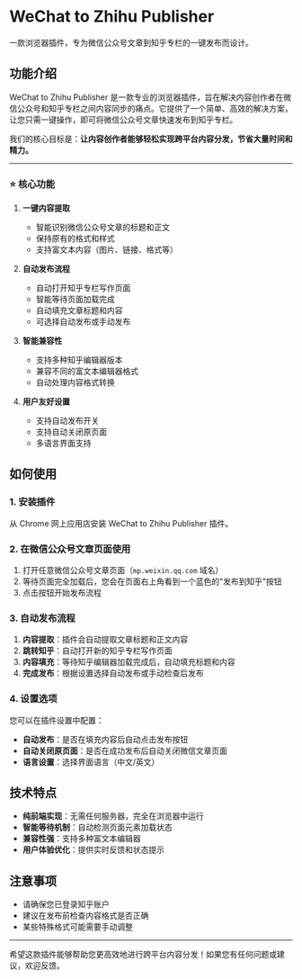 # WeChat to Zhihu Publisher

一款浏览器插件，专为微信公众号文章到知乎专栏的一键发布而设计。

## 功能介绍

WeChat to Zhihu Publisher 是一款专业的浏览器插件，旨在解决内容创作者在微信公众号和知乎专栏之间内容同步的痛点。它提供了一个简单、高效的解决方案，让您只需一键操作，即可将微信公众号文章快速发布到知乎专栏。

我们的核心目标是：**让内容创作者能够轻松实现跨平台内容分发，节省大量时间和精力。**

---

### ⭐ 核心功能

1. **一键内容提取**
   - 智能识别微信公众号文章的标题和正文
   - 保持原有的格式和样式
   - 支持富文本内容（图片、链接、格式等）

2. **自动发布流程**
   - 自动打开知乎专栏写作页面
   - 智能等待页面加载完成
   - 自动填充文章标题和内容
   - 可选择自动发布或手动发布

3. **智能兼容性**
   - 支持多种知乎编辑器版本
   - 兼容不同的富文本编辑器格式
   - 自动处理内容格式转换

4. **用户友好设置**
   - 支持自动发布开关
   - 支持自动关闭原页面
   - 多语言界面支持

## 如何使用

### 1. 安装插件

从 Chrome 网上应用店安装 WeChat to Zhihu Publisher 插件。

### 2. 在微信公众号文章页面使用

1. 打开任意微信公众号文章页面（`mp.weixin.qq.com` 域名）
2. 等待页面完全加载后，您会在页面右上角看到一个蓝色的"发布到知乎"按钮
3. 点击按钮开始发布流程

### 3. 自动发布流程

1. **内容提取**：插件会自动提取文章标题和正文内容
2. **跳转知乎**：自动打开新的知乎专栏写作页面
3. **内容填充**：等待知乎编辑器加载完成后，自动填充标题和内容
4. **完成发布**：根据设置选择自动发布或手动检查后发布

### 4. 设置选项

您可以在插件设置中配置：

- **自动发布**：是否在填充内容后自动点击发布按钮
- **自动关闭原页面**：是否在成功发布后自动关闭微信文章页面
- **语言设置**：选择界面语言（中文/英文）

## 技术特点

- **纯前端实现**：无需任何服务器，完全在浏览器中运行
- **智能等待机制**：自动检测页面元素加载状态
- **兼容性强**：支持多种富文本编辑器
- **用户体验优化**：提供实时反馈和状态提示

## 注意事项

- 请确保您已登录知乎账户
- 建议在发布前检查内容格式是否正确
- 某些特殊格式可能需要手动调整

---

希望这款插件能够帮助您更高效地进行跨平台内容分发！如果您有任何问题或建议，欢迎反馈。